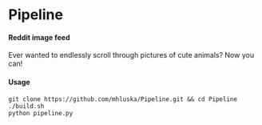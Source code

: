 Pipeline
========

#### Reddit image feed ####
Ever wanted to endlessly scroll through pictures of cute animals? Now you can!

#### Usage ####
    git clone https://github.com/mhluska/Pipeline.git && cd Pipeline
    ./build.sh
    python pipeline.py
